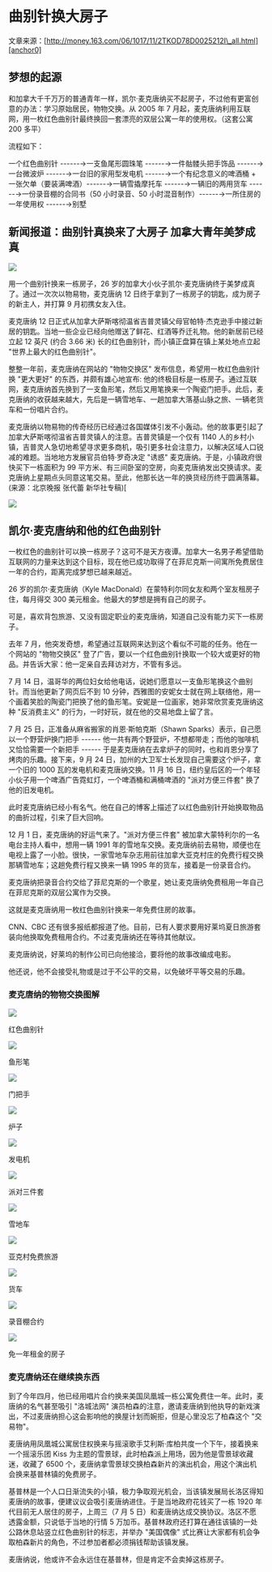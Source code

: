 # 曲别针换大房子

文章来源：[http://money.163.com/06/1017/11/2TKOD78D0025212I\_all.html][anchor0]

## 梦想的起源

和加拿大千千万万的普通青年一样，凯尔·麦克唐纳买不起房子，不过他有更富创意的办法：学习原始居民，物物交换。从 2005 年 7 月起，麦克唐纳利用互联网，用一枚红色曲别针最终换回一套漂亮的双层公寓一年的使用权。（这套公寓 200 多平）

流程如下：

一个红色曲别针 ------→一支鱼尾形圆珠笔 ------→一件骷髅头把手饰品 ------→一台微波炉 ------→一台旧的家用型发电机 ------→一个有纪念意义的啤酒桶 + 一张欠单（要装满啤酒）------→一辆雪撬摩托车 ------→一辆旧的两用货车 ------→一份录音棚的合同书（50 小时录音、50 小时混音制作）------→一所住房的一年使用权 ------→别墅

## 新闻报道：曲别针真换来了大房子 加拿大青年美梦成真

![][image0]

用一个曲别针换来一栋房子，26 岁的加拿大小伙子凯尔·麦克唐纳终于美梦成真了。通过一次次以物易物，麦克唐纳 12 日终于拿到了一栋房子的钥匙，成为房子的新主人，并打算 9 月初携女友入住。

麦克唐纳 12 日正式从加拿大萨斯喀彻温省吉普灵镇父母官帕特·杰克逊手中接过新居的钥匙。当地一些企业已经向他赠送了鲜花、红酒等乔迁礼物。他的新居前已经立起 12 英尺 (约合 3.66 米) 长的红色曲别针，而小镇正盘算在镇上某处地点立起 "世界上最大的红色曲别针"。

整整一年前，麦克唐纳在网站的 "物物交换区" 发布信息，希望用一枚红色曲别针换 "更大更好" 的东西，并颇有雄心地宣布: 他的终极目标是一栋房子。通过互联网，麦克唐纳首先换到了一支鱼形笔，然后又用笔换来一个陶瓷门把手。此后，麦克唐纳的收获越来越大，先后是一辆雪地车、一趟加拿大落基山脉之旅、一辆老货车和一份唱片合约。

麦克唐纳以物易物的传奇经历已经通过各国媒体引发不小轰动。他的故事更引起了加拿大萨斯喀彻温省吉普灵镇人的注意。吉普灵镇是一个仅有 1140 人的乡村小镇，吉普灵人急切地希望寻求更多商机，吸引更多社会注意力，以解决区域人口锐减的难题。当地地方发展官员伯特·罗奇决定 "诱惑" 麦克唐纳。于是，小镇政府很快买下一栋面积为 99 平方米、有三间卧室的空房，向麦克唐纳发出交换请求。麦克唐纳上星期点头同意这笔交易。至此，他那长达一年的换货经历终于圆满落幕。(来源：北京晚报 张代蕾 新华社专稿)\[

![][image1]

## 凯尔·麦克唐纳和他的红色曲别针

一枚红色的曲别针可以换一栋房子？这可不是天方夜谭。加拿大一名男子希望借助互联网的力量来达到这个目标，现在他已成功取得了在菲尼克斯一间寓所免费居住一年的合约，距离完成梦想已越来越近。

26 岁的凯尔·麦克唐纳（Kyle MacDonald）在蒙特利尔同女友和两个室友租房子住，每月得交 300 美元租金。他最大的梦想是拥有自己的房子。

可是，喜欢背包旅游、又没有固定职业的麦克唐纳，知道自己没有能力买下一栋房子。

去年 7 月，他突发奇想，希望通过互联网来达到这个看似不可能的任务。他在一个网站的 "物物交换区" 登了广告，要以一个红色曲别针换取一个较大或更好的物品。并告诉大家：他一定亲自去拜访对方，不管有多远。

7 月 14 日，温哥华的两位妇女给他电话，说她们愿意以一支鱼形笔换这个曲别针。而当他更新了网页后不到 10 分钟，西雅图的安妮女士就在网上联络他，用一个画着笑脸的陶瓷门把换了他的鱼形笔。安妮是一位画家，她非常欣赏麦克唐纳这种 "反消费主义" 的行为，一时好玩，就在他的交易地盘上留了言。

7 月 25 日，正准备从麻省搬家的肖恩·斯帕克斯（Shawn Sparks）表示，自己愿以一个野营炉换门把手 ------ 他一共有两个野营炉，不想都带走；而他的咖啡机又恰恰需要一个新把手 ------ 于是麦克唐纳在去拿炉子的同时，也和肖恩分享了烤肉的乐趣。接下来，9 月 24 日，加州的大卫军士长发现自己需要这个炉子，拿一个旧的 1000 瓦的发电机和麦克唐纳交换。11 月 16 日，纽约皇后区的一个年轻小伙子用一个啤酒广告霓虹灯，一个啤酒桶和满桶啤酒的 "派对方便三件套" 换了他的旧发电机。

此时麦克唐纳已经小有名气。他在自己的博客上描述了以红色曲别针开始换取物品的曲折过程，引来了巨大回响。

12 月 1 日，麦克唐纳的好运气来了。"派对方便三件套" 被加拿大蒙特利尔的一名电台主持人看中，想用一辆 1991 年的雪地车交换。麦克唐纳前去易物，顺便也在电视上露了一小脸。很快，一家雪地车杂志用前往加拿大亚克村庄的免费行程交换那辆雪地车；这趟免费行程又换来一辆 1995 年的货车，接着是一份录音合约。

麦克唐纳把录音合约交给了菲尼克斯的一个歌星，她让麦克唐纳免费租用一年自己在菲尼克斯的双层公寓作为交换。

这就是麦克唐纳用一枚红色曲别针换来一年免费住房的故事。

CNN、CBC 还有很多报纸都报道了他。目前，已有人要求要用好莱坞夏日旅游套装向他换取免费租用合约。不过麦克唐纳还在等待其他献议。

麦克唐纳说，好莱坞的制作公司已向他接洽，要将他的故事改编成电影。

他还说，他不会接受礼物或是过于不公平的交易，以免破坏平等交易的乐趣。

### 麦克唐纳的物物交换图解

![][image2]

红色曲别针

![][image3]

鱼形笔

![][image4]

门把手

![][image5]

炉子

![][image6]

发电机

![][image7]

派对三件套

![][image8]

雪地车

![][image9]

亚克村免费旅游

![][image10]

货车

![][image11]

录音棚合约

![][image12]

免一年租金的房子

### 麦克唐纳还在继续换东西

到了今年四月，他已经用唱片合约换来美国凤凰城一栋公寓免费住一年。此时，麦唐纳的名气甚至吸引 "洛城法网" 演员柏森的注意，邀请麦唐纳到他执导的新戏演出，不过麦唐纳担心这会影响他的换屋计划而婉拒，但是心里没忘了柏森这个 "交易物"。

麦唐纳用凤凰城公寓居住权换来与摇滚歌手艾利斯·库柏共度一个下午，接着换来一个摇滚乐团 Kiss 为主题的雪景球，此时柏森派上用场，因为他是雪景球收藏迷，收藏了 6500 个，麦唐纳拿雪景球交换柏森新片的演出机会，用这个演出机会换来基普林镇的免费房子。

基普林是一个人口日渐流失的小镇，极力争取观光机会，当该镇发展局长洛区得知麦唐纳的故事，便建议议会吸引麦唐纳进住。于是当地政府花钱买了一栋 1920 年代目前无人居住的房子，上周三（7 月 5 日）和麦唐纳达成交换协议。洛区不愿透露金额，只说低于当地的行情 5 万加币。基普林政府还打算在通往该镇的一处公路休息站竖立红色曲别针的标志，并举办 "美国偶像" 式比赛让大家都有机会争取柏森新片的角色，不过参加者都必须捐钱帮助该镇发展。

麦唐纳说，他或许不会永远住在基普林，但是肯定不会卖掉这栋房子。

[anchor0]: http://money.163.com/06/1017/11/2TKOD78D0025212I_all.html
[image0]: http://cimg2.163.com/catchpic/3/3F/3F8F0D31FD05E7178074CE3D3792DBBA.jpg
[image1]: http://cimg2.163.com/stock/2006/10/17/200610171206394c6a4.jpg
[image2]: http://cimg2.163.com/stock/2006/10/17/2006101713335959c96.jpg
[image3]: http://cimg2.163.com/catchpic/2/25/250F116C243E083F0D6995E700EB2242.jpg
[image4]: http://cimg2.163.com/catchpic/2/20/20F510A60F4ED24D1C09F6C90362EC2B.jpg
[image5]: http://cimg2.163.com/catchpic/7/71/714DB922DBAD40A47DBF5B6D4A2B751E.jpg
[image6]: http://cimg2.163.com/catchpic/E/EA/EAB032895A0C0D0089127ACF4239279B.jpg
[image7]: http://cimg2.163.com/catchpic/1/1C/1C3DCDBFC2F292CF86E7C70575B8ED8D.jpg
[image8]: http://cimg2.163.com/catchpic/0/07/07D82CAD8500DF06F2AB297FB6157DDC.jpg
[image9]: http://cimg2.163.com/catchpic/A/A6/A6687863755F84853699A4E1A1B397D6.jpg
[image10]: http://cimg2.163.com/catchpic/3/3F/3F502BCFA0802CF392BB880A6DEB4108.jpg
[image11]: http://cimg2.163.com/catchpic/1/19/1907C3F1BBF894F4CD5A969C0D79DB50.jpg
[image12]: http://cimg2.163.com/catchpic/9/9E/9EFCA70A44BADAC63B401836F0DD0E2A.jpg
